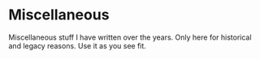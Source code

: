 # Miscellaneous
Miscellaneous stuff I have written over the years.
Only here for historical and legacy reasons. Use it as you see fit.

